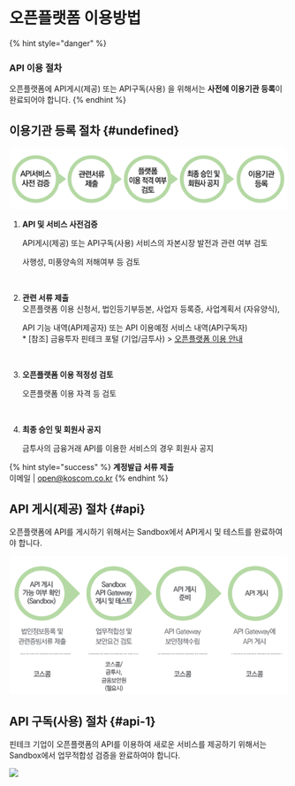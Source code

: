 # 오픈플랫폼 이용방법

{% hint style="danger" %}
### API 이용 절차

오픈플랫폼에 API게시\(제공\) 또는 API구독\(사용\) 을 위해서는 **사전에 이용기관 등록**이 완료되어야 합니다.
{% endhint %}

## 이용기관 등록 절차 {#undefined}

![](../../.gitbook/assets/image%20%282%29.png)

1. **API 및 서비스 사전검증**

   API게시\(제공\) 또는 API구독\(사용\) 서비스의 자본시장 발전과 관련 여부 검토

   사행성, 미풍양속의 저해여부 등 검토

   ​

2. **관련 서류 제출**  
   오픈플랫폼 이용 신청서, 법인등기부등본, 사업자 등록증, 사업계획서 \(자유양식\), 

   API 기능 내역\(API제공자\) 또는 API 이용예정 서비스 내역\(API구독자\)  
    \* \[참조\] 금융투자 핀테크 포털 \(기업/금투사\) &gt; [오픈플랫폼 이용 안내](http://biz.koscom.co.kr/cmm/intro/introOppfUse.do)​

   ​

3. **오픈플랫폼 이용 적정성 검토**

   오픈플랫폼 이용 자격 등 검토

   ​

4. **최종 승인 및 회원사 공지**

   금투사의 금융거래 API를 이용한 서비스의 경우 회원사 공지

{% hint style="success" %}
**계정발급 서류 제출**  
 이메일  \|    [open@koscom.co.kr](mailto:open@koscom.co.kr)
{% endhint %}





## API 게시\(제공\) 절차 {#api}

오픈플랫폼에 API를 게시하기 위해서는 Sandbox에서 API게시 및 테스트를 완료하여야 합니다.

![](../../.gitbook/assets/image%20%288%29.png)



## API 구독\(사용\) 절차 {#api-1}

핀테크 기업이 오픈플랫폼의 API를 이용하여 새로운 서비스를 제공하기 위해서는 Sandbox에서 업무적합성 검증을 완료하여야 합니다.

![](https://blobscdn.gitbook.com/v0/b/gitbook-28427.appspot.com/o/assets%2F-L9n-1MugBfAycrCN1bv%2F-LAC1weNfJUe4eNPg6tP%2F-LAC3aWr5eX7a-nzPceE%2Fimage.png?alt=media&token=7d8fd192-8962-47d7-bab9-580c37d4c2d2)



